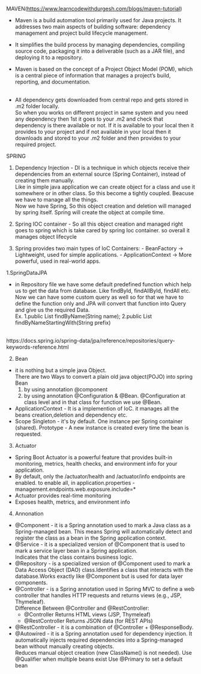 MAVEN(https://www.learncodewithdurgesh.com/blogs/maven-tutorial)
 - Maven is a build automation tool primarily used for Java projects. It addresses two main 
   aspects of building software: dependency management and project build lifecycle management.<br>
 - It simplifies the build process by managing dependencies, compiling source code, packaging it 
   into a deliverable (such as a JAR file), and deploying it to a repository.<br>
 - Maven is based on the concept of a Project Object Model (POM), which is a central piece of 
   information that manages a project’s build, reporting, and documentation.<br><br>

 - All dependency gets downloaded from central repo and gets stored in .m2 folder locally.
   <br> So when you works on different project in same system and you need any dependency then 1st it goes to your .m2 and check that dependency is there available or not. If it is available to your local then it provides to your project and if not available in your local then it downloads and stored to your .m2 folder and then provides to your required project.



SPRING
  1. Dependency Injection - DI is a technique in which objects receive their dependencies from an external source (Spring Container), instead of creating them manually.<br>
  Like in simple java application we can create object for a class and use it somewhere or in other class. So this become a tightly coupled. Beacuse we have to manage all the things.<br>
  Now we have Spring, So this object creation and deletion will managed by spring itself. Spring will create the object at compile time.<br>

  2. Spring IOC container - So all this object creation and managed right goes to spring which is take cared by spring Ioc container. so overall it manages object lifecycle<br>

  3. Spring provides two main types of IoC Containers:
    -	BeanFactory → Lightweight, used for simple applications.
    -	ApplicationContext → More powerful, used in real-world apps.

1.SpringDataJPA

 - in Repository file we have some default predefined function which help us to get the data from database. Like findById, findAllById, findAll etc.<br>
 Now we can have some custom query as well so for that we have to define the function only and JPA will convert that function into Query and give us the required Data. <br>
 Ex. 1.public List<User> findByName(String name);
     2.public List<user> findByNameStartingWith(String prefix)
<br>
     https://docs.spring.io/spring-data/jpa/reference/repositories/query-keywords-reference.html





2. Bean
 - it is nothing but a simple java Object.<br>
   There are two Ways to convert a plain old java object(POJO) into spring Bean<br>
   1. by using annotation @component<br>
   2. by using annotation @Configuration & @Bean. @Configuration at class level and in that class for function we use @Bean.
 - ApplicationContext - It is a implemention of IoC. it manages all the beans creation,deletion and dependency etc.
 - Scope 
    Singleton - it's by default. One instance per Spring container (shared).
    Prototype - A new instance is created every time the bean is requested.


 3. Actuator
  - Spring Boot Actuator is a powerful feature that provides built-in monitoring, metrics, health checks, and environment info for your application.
  - By default, only the /actuator/health and /actuator/info endpoints are enabled.
  to enable all, in application.properties - management.endpoints.web.exposure.include=* 
  - Actuator provides real-time monitoring
  - Exposes health, metrics, and environment info

 4. Annonation
  - @Component - it is a Spring annotation used to mark a Java class as a Spring-managed bean. This means Spring will automatically detect and register the class as a bean in the Spring application context.<br>
  - @Service - it is a specialized version of @Component that is used to mark a service layer bean in a Spring application.<br>
  Indicates that the class contains business logic.
  - @Repository - is a specialized version of @Component used to mark a Data Access Object (DAO) class.Identifies a class that interacts with the database.Works exactly like @Component but is used for data layer components.
  - @Controller - is a Spring annotation used in Spring MVC to define a web controller that handles HTTP requests and returns views (e.g., JSP, Thymeleaf).<br>
  Difference Between @Controller and @RestController:
    - @Controller	Returns HTML views (JSP, Thymeleaf)
    - @RestController	Returns JSON data (for REST APIs)<br>
  - @RestController - it is a combination of @Controller + @ResponseBody.
  - @Autowired - it is a Spring annotation used for dependency injection. It automatically injects required dependencies into a Spring-managed bean without manually creating objects.<br>
  Reduces manual object creation (new ClassName() is not needed).
  Use @Qualifier when multiple beans exist
  Use @Primary to set a default bean

